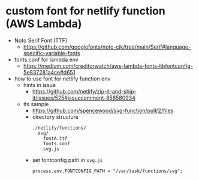 # custom font for netlify function (AWS Lambda)

- Noto Serif Font (TTF)
  - https://github.com/googlefonts/noto-cjk/tree/main/Serif#language-specific-variable-fonts
- fonts.conf for lambda env
  - https://medium.com/creditorwatch/aws-lambda-fonts-libfontconfig-5e837281a4ce#d651
- how to use font for netlify function env
  - hints in issue
    - https://github.com/netlify/zip-it-and-ship-it/issues/525#issuecomment-858580934
  - Its sample
    - https://github.com/spencewood/svg-function/pull/2/files
    - directory structure
      ```
      ./netlify/functions/
        svg/
          fontA.ttf
          fonts.conf
          svg.js
      ```
    - set fontconfig path in `svg.js`
      ```
      process.env.FONTCONFIG_PATH = "/var/task/functions/svg";
      ```
